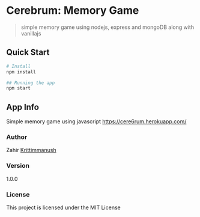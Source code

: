 # Cerebrum: Memory Game
> simple memory game using nodejs, express and mongoDB along with vanillajs

## Quick Start
``` bash
# Install 
npm install

## Running the app
npm start
```

## App Info
Simple memory game using javascript
https://cere6rum.herokuapp.com/

### Author
Zahir
[Krittimmanush](http://www.krittimmanush.com)

### Version
1.0.0

### License
This project is licensed under the MIT License
